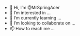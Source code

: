 - 👋 Hi, I’m @MrSpringAcer
- 👀 I’m interested in ...
- 🌱 I’m currently learning ...
- 💞️ I’m looking to collaborate on ...
- 📫 How to reach me ...

<!---
MrSpringAcer/MrSpringAcer is a ✨ special ✨ repository because its `README.md` (this file) appears on your GitHub profile.
You can click the Preview link to take a look at your changes.
--->
